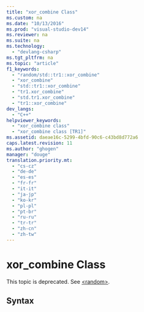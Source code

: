 ```yaml
---
title: "xor_combine Class"
ms.custom: na
ms.date: "10/13/2016"
ms.prod: "visual-studio-dev14"
ms.reviewer: na
ms.suite: na
ms.technology: 
  - "devlang-csharp"
ms.tgt_pltfrm: na
ms.topic: "article"
f1_keywords: 
  - "random/std::tr1::xor_combine"
  - "xor_combine"
  - "std::tr1::xor_combine"
  - "tr1.xor_combine"
  - "std.tr1.xor_combine"
  - "tr1::xor_combine"
dev_langs: 
  - "C++"
helpviewer_keywords: 
  - "xor_combine class"
  - "xor_combine class [TR1]"
ms.assetid: daeae16c-5299-4bfd-90c6-c43bd8d772a6
caps.latest.revision: 11
ms.author: "ghogen"
manager: "douge"
translation.priority.mt: 
  - "cs-cz"
  - "de-de"
  - "es-es"
  - "fr-fr"
  - "it-it"
  - "ja-jp"
  - "ko-kr"
  - "pl-pl"
  - "pt-br"
  - "ru-ru"
  - "tr-tr"
  - "zh-cn"
  - "zh-tw"
---
```

# xor_combine Class
This topic is deprecated. See [\<random>](../Topic/%3Crandom%3E.md).  
  
## Syntax